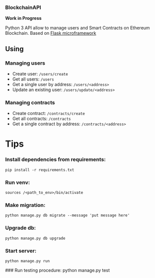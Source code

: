 ### BlockchainAPI
**Work in Progress**

Python 3 API allow to manage users and Smart Contracts on Ethereum Blockchain.
Based on [Flask microframework](https://flask.palletsprojects.com/en/1.1.x/)

## Using

### Managing users
 - Create user:  `/users/create`
 - Get all users: `/users`
 - Get a single user by address: `/users/<address>`
 - Update an existing user: `/users/update/<address>`

### Managing contracts
 - Create contract:  `/contracts/create`
 - Get all contracts: `/contracts`
 - Get a single contract by address: `/contracts/<address>`
 
# Tips

### Install dependencies from requirements:
    pip install -r requirements.txt
### Run venv: 
    sources /<path_to_env>/bin/activate
### Make migration: 
    python manage.py db migrate --message 'put message here'
### Upgrade db:
    python manage.py db upgrade
### Start server: 
    python manage.py run
### Run testing procedure:
    python manage.py test

